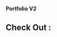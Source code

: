 #### Portfolio V2
## Check Out : []([http://lizchaitanya.xyz](https://cliz17.github.io/lizchaitanya.xyz/))
